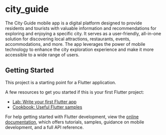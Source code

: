 # city_guide

The City Guide mobile app is a digital platform designed to provide residents and tourists with valuable information and recommendations for exploring and enjoying a specific city. It serves as a user-friendly, all-in-one solution for discovering local attractions, restaurants, events, accommodations, and more. The app leverages the power of mobile technology to enhance the city exploration experience and make it more accessible to a wide range of users.

## Getting Started

This project is a starting point for a Flutter application.

A few resources to get you started if this is your first Flutter project:

- [Lab: Write your first Flutter app](https://docs.flutter.dev/get-started/codelab)
- [Cookbook: Useful Flutter samples](https://docs.flutter.dev/cookbook)

For help getting started with Flutter development, view the
[online documentation](https://docs.flutter.dev/), which offers tutorials,
samples, guidance on mobile development, and a full API reference.
